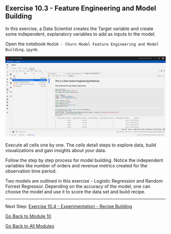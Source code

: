 ## Exercise 10.3 - Feature Engineering and Model Building

In this exercise, a Data Scientist creates the Target variable and create some independent, explanatory variables to add as inputs to the model. 

Open the notebook ``Mod10 - Churn Model Feature Engineering and Model Building.ipynb``. 

![DSW](./images/dswchmfe.png)

Execute all cells one by one. The cells detail steps to explore data, build visualizations and gain insights about your data.

Follow the step by step process for model building. Notice the independent variables like number of orders and revenue metrics created for the observation time period.

Two models are outlined in this exercise - Logistic Regression and Random Forrest Regressor. Depending on the accuracy of the model, one can choose the model and use it to score the data set and build recipe.

---

Next Step: [Exercise 10.4 - Experimentation - Recipe Building](./ex4.md)

[Go Back to Module 10](./README.md)

[Go Back to All Modules](../../README.md)
